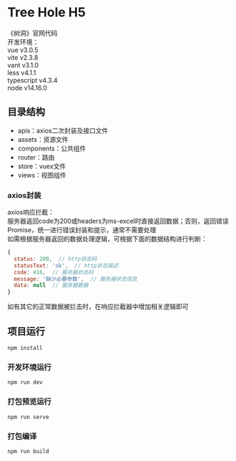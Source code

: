 # Tree Hole H5
《树洞》官网代码<br>
开发环境：<br>
vue v3.0.5<br>
vite v2.3.8<br>
vant v3.1.0<br>
less v4.1.1<br>
typescript v4.3.4<br>
node v14.16.0

## 目录结构
- apis：axios二次封装及接口文件
- assets：资源文件
- components：公共组件
- router：路由
- store：vuex文件
- views：视图组件

### axios封装
axios响应拦截：<br>
服务器返回code为200或headers为ms-excel时直接返回数据；否则，返回错误Promise，统一进行错误封装和提示，通常不需要处理<br>
如需根据服务器返回的数据处理逻辑，可根据下面的数据结构进行判断：
```javascript
{
  status: 200,  // http状态码
  statusText: 'ok',  // http状态描述
  code: 416,  // 服务器状态码
  message: '缺少必要参数',  // 服务器状态信息
  data: null  // 服务器数据
}
```
如有其它的正常数据被拦击时，在响应拦截器中增加相关逻辑即可

## 项目运行
```
npm install
```

### 开发环境运行
```
npm run dev
```

### 打包预览运行
```
npm run serve
```

### 打包编译
```
npm run build
```
